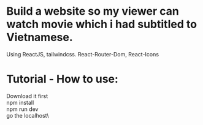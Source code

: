 # Build a website so my viewer can watch movie which i had subtitled to Vietnamese.
Using ReactJS, tailwindcss.
React-Router-Dom, React-Icons
# Tutorial - How to use:
Download it first\
npm install\
npm run dev\
go the localhost\

